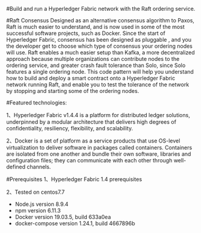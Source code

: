 #Build and run a Hyperledger Fabric network with the Raft ordering service.

#Raft Consensus
Designed as an alternative consensus algorithm to Paxos, Raft is much easier to understand, 
and is now used in some of the most successful software projects, such as Docker. 
Since the start of Hyperledger Fabric, consensus has been designed as pluggable
, and you the developer get to choose which type of consensus your ordering nodes will use.
 Raft enables a much easier setup than Kafka,
 a more decentralized approach because multiple organizations can contribute nodes to the ordering service, 
 and greater crash fault tolerance than Solo, since Solo features a single ordering node.
 This code pattern will help you understand how to build and deploy a smart contract onto a Hyperledger Fabric network running Raft,
 and enable you to test the tolerance of the network by stopping and starting some of the ordering nodes.

#Featured technologies:

1、Hyperledger Fabric v1.4.4 is a platform for distributed ledger solutions, 
underpinned by a modular architecture that delivers high degrees of confidentiality, 
resiliency, flexibility, and scalability.

2、Docker is a set of platform as a service products that use OS-level virtualization to deliver software
in packages called containers. Containers are isolated from one another and bundle their own software, 
libraries and configuration files; they can communicate with each other through well-defined channels.

#Prerequisites
1、Hyperledger Fabric 1.4 prerequisites

2、Tested on centos7.7

- Node.js version 8.9.4
- npm version 6.11.3
- Docker version 19.03.5, build 633a0ea
- docker-compose version 1.24.1, build 4667896b